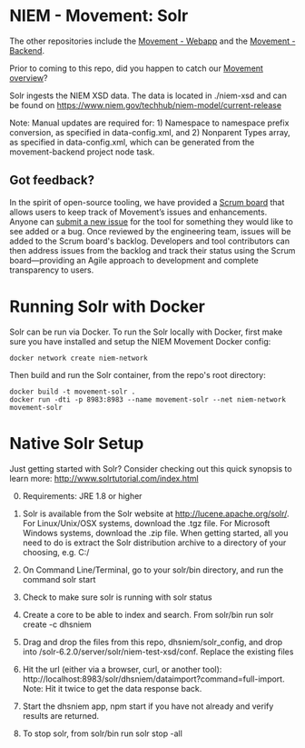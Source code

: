 NIEM - Movement: Solr
=================

The other repositories include the [Movement - Webapp](https://github.com/NIEM/movement-frontend) and the [Movement - Backend](https://github.com/NIEM/movement-backend).

Prior to coming to this repo, did you happen to catch our [Movement overview](https://github.com/NIEM/Movement)?

Solr ingests the NIEM XSD data. The data is located in ./niem-xsd and can be found on https://www.niem.gov/techhub/niem-model/current-release

Note: Manual updates are required for: 1) Namespace to namespace prefix conversion, as specified in data-config.xml, and 2) Nonparent Types array, as specified in data-config.xml, which can be generated from the movement-backend project node task.

## Got feedback? 
In the spirit of open-source tooling, we have provided a [Scrum board](https://github.com/NIEM/Movement/projects/1) that allows users to keep track of Movement’s issues and enhancements. Anyone can [submit a new issue](https://github.com/NIEM/Movement/issues) for the tool for something they would like to see added or a bug. Once reviewed by the engineering team, issues will be added to the Scrum board's backlog. Developers and tool contributors can then address issues from the backlog and track their status using the Scrum board—providing an Agile approach to development and complete transparency to users.

# Running Solr with Docker

Solr can be run via Docker. To run the Solr locally with Docker, first make sure you have installed and setup the NIEM Movement Docker config:
```
docker network create niem-network
```

Then build and run the Solr container, from the repo's root directory:
```
docker build -t movement-solr .
docker run -dti -p 8983:8983 --name movement-solr --net niem-network movement-solr
```

# Native Solr Setup

Just getting started with Solr? Consider checking out this quick synopsis to learn more: http://www.solrtutorial.com/index.html

0) Requirements: JRE 1.8 or higher

1) Solr is available from the Solr website at http://lucene.apache.org/solr/. For Linux/Unix/OSX systems, download the .tgz file. For Microsoft Windows systems, download the .zip file. When getting started, all you need to do is extract the Solr distribution archive to a directory of your choosing, e.g. C:/

2) On Command Line/Terminal, go to your solr/bin directory, and run the command solr start

3) Check to make sure solr is running with solr status

4) Create a core to be able to index and search. From solr/bin run solr create -c dhsniem

5) Drag and drop the files from this repo, dhsniem/solr_config, and drop into /solr-6.2.0/server/solr/niem-test-xsd/conf. Replace the existing files

6) Hit the url (either via a browser, curl, or another tool): http://localhost:8983/solr/dhsniem/dataimport?command=full-import. Note: Hit it twice to get the data response back.

7) Start the dhsniem app, npm start if you have not already and verify results are returned.

8) To stop solr, from solr/bin run solr stop -all
